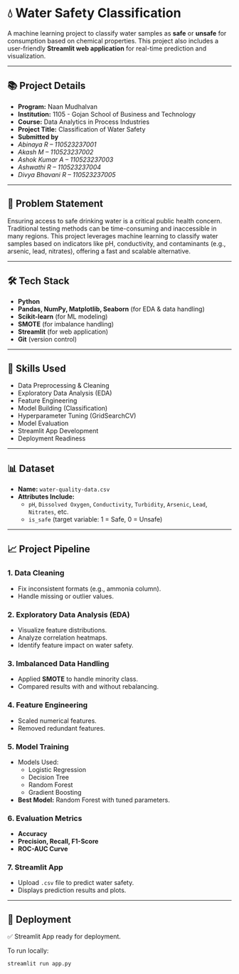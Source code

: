 # 💧 Water Safety Classification

A machine learning project to classify water samples as **safe** or **unsafe** for consumption based on chemical properties. This project also includes a user-friendly **Streamlit web application** for real-time prediction and visualization.

---

## 📚 Project Details

- **Program:** Naan Mudhalvan  
- **Institution:** 1105 - Gojan School of Business and Technology  
- **Course:** Data Analytics in Process Industries  
- **Project Title:** Classification of Water Safety  
- **Submitted by**
- *Abinaya R – 110523237001*
- *Akash M – 110523237002*
- *Ashok Kumar A – 110523237003*
- *Ashwathi R – 110523237004*
- *Divya Bhavani R – 110523237005*
---

## 🧪 Problem Statement

Ensuring access to safe drinking water is a critical public health concern. Traditional testing methods can be time-consuming and inaccessible in many regions. This project leverages machine learning to classify water samples based on indicators like pH, conductivity, and contaminants (e.g., arsenic, lead, nitrates), offering a fast and scalable alternative.

---

## 🛠️ Tech Stack

- **Python**  
- **Pandas, NumPy, Matplotlib, Seaborn** (for EDA & data handling)  
- **Scikit-learn** (for ML modeling)  
- **SMOTE** (for imbalance handling)  
- **Streamlit** (for web application)  
- **Git** (version control)

---

## 🧰 Skills Used

- Data Preprocessing & Cleaning  
- Exploratory Data Analysis (EDA)  
- Feature Engineering  
- Model Building (Classification)  
- Hyperparameter Tuning (GridSearchCV)  
- Model Evaluation  
- Streamlit App Development  
- Deployment Readiness

---

## 📊 Dataset

- **Name:** `water-quality-data.csv`
- **Attributes Include:**  
  - `pH`, `Dissolved Oxygen`, `Conductivity`, `Turbidity`, `Arsenic`, `Lead`, `Nitrates`, etc.
  - `is_safe` (target variable: 1 = Safe, 0 = Unsafe)

---

## 📈 Project Pipeline

### 1. Data Cleaning
- Fix inconsistent formats (e.g., ammonia column).
- Handle missing or outlier values.

### 2. Exploratory Data Analysis (EDA)
- Visualize feature distributions.
- Analyze correlation heatmaps.
- Identify feature impact on water safety.

### 3. Imbalanced Data Handling
- Applied **SMOTE** to handle minority class.
- Compared results with and without rebalancing.

### 4. Feature Engineering
- Scaled numerical features.
- Removed redundant features.

### 5. Model Training
- Models Used:
  - Logistic Regression
  - Decision Tree
  - Random Forest
  - Gradient Boosting
- **Best Model:** Random Forest with tuned parameters.

### 6. Evaluation Metrics
- **Accuracy**
- **Precision, Recall, F1-Score**
- **ROC-AUC Curve**

### 7. Streamlit App
- Upload `.csv` file to predict water safety.
- Displays prediction results and plots.

---

## 🚀 Deployment

✅ Streamlit App ready for deployment.

To run locally:
```bash
streamlit run app.py
